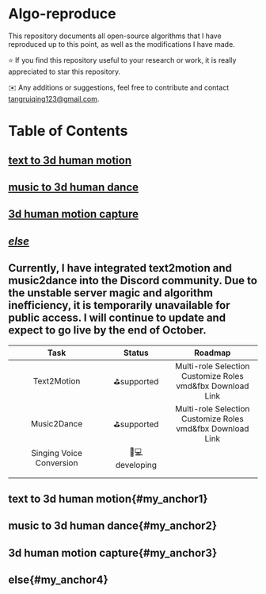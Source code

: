 # Algo-reproduce

This repository documents all open-source algorithms that I have reproduced up to this point, as well as the modifications I have made.

⭐ If you find this repository useful to your research or work, it is really appreciated to star this repository.

✉️ Any additions or suggestions, feel free to contribute and contact [tangruiqing123@gmail.com](tangruiqing123@gmail.com).

# Table of Contents

## [text to 3d human motion](#my-anchor1)

## [music to 3d human dance](#my_anchor2)

## [3d human motion capture](#my_anchor3)

## [*else*](#my_anchor4)

## Currently, I have integrated text2motion and music2dance into the Discord community. Due to the unstable server magic and algorithm inefficiency, it is temporarily unavailable for public access. I will continue to update and expect to go live by the end of October.

|           Task           |    Status     |                           Roadmap                            |
| :----------------------: | :-----------: | :----------------------------------------------------------: |
|       Text2Motion        |  ⛳supported   | Multi-role Selection<br>Customize Roles<br />vmd&fbx Download Link |
|       Music2Dance        |  ⛳supported   | Multi-role Selection<br/>Customize Roles<br />vmd&fbx Download Link |
| Singing Voice Conversion | 👨💻 developing |                                                              |
|                          |               |                                                              |
|                          |               |                                                              |



## text to 3d human motion{#my_anchor1}

## music to 3d human dance{#my_anchor2}

## 3d human motion capture{#my_anchor3}

## else{#my_anchor4}

